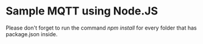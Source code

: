 # Sample MQTT using Node.JS

Please don't forget to run the command *npm install* for every folder that has package.json inside.
